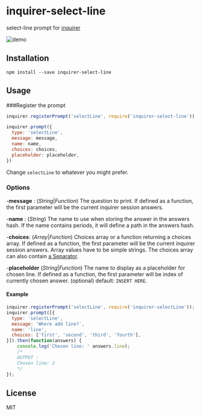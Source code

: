 # inquirer-select-line

select-line prompt for [inquirer](https://github.com/SBoudrias/Inquirer.js)

![demo](https://media.giphy.com/media/xUA7b1MxpngddUvdHW/giphy.gif)

## Installation

```
npm install --save inquirer-select-line
```

## Usage

###Register the prompt

```javascript
inquirer.registerPrompt('selectLine', require('inquirer-select-line'));

inquirer.prompt({
  type: 'selectLine',
  message: message,
  name: name,
  choices: choices,
  placeholder: placeholder,
})
```

Change `selectLine` to whatever you might prefer.

### Options
-**message** : (*String*|*Function*) The question to print. If defined as a function, the first parameter will be the current inquirer session answers.

-**name** : (*String*) The name to use when storing the answer in the answers hash. If the name contains periods, it will define a path in the answers hash.

-**choices**: (*Array*|*Function*) Choices array or a function returning a choices array. If defined as a function, the first parameter will be the current inquirer session answers. Array values have to be simple strings. The choices array can also contain [a Separator](https://github.com/SBoudrias/Inquirer.js/#separator).

-**placeholder** (*String*|*Function*) The name to display as a placeholder for chosen line. If defined as a function, the first parameter will be index of currently chosen answer. (optional) default: `INSERT HERE`.

#### Example

```javascript
inquirer.registerPrompt('selectLine', require('inquirer-selectLine'));
inquirer.prompt([{
  type: 'selectLine',
  message: 'Where add line?',
  name: 'line',
  choices: ['first', 'second', 'third', 'fourth'],
}]).then(function(answers) {
    console.log('Chosen line: ' answers.line);
    /*
    OUTPUT :
    Chosen line: 2
    */
});
```

## License
MIT